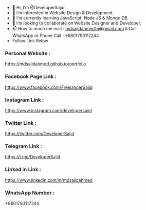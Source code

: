 - 👋 Hi, I’m @DeveloperSajid
- 👀 I’m interested in Website Design & Development.
- 🌱 I’m currently learning JavaScript, Node JS & Mongo DB.
- 💞️ I’m looking to collaborate on Website Designer and Developer.
- 📫 How to reach me mail : mdsajidahmed15@gmail.com & Call WhatsApp or Phone Call : +8801793117244
- Follow Link Below
### Personal Website :
https://mdsajidahmed.github.io/portfolio
### Facebook Page Link :
https://www.facebook.com/FreelancerSajid
### Instagram Link :
https://www.instagram.com/developersajid
### Twitter Link :
https://twitter.com/DeveloperSajid
### Telegram Link :
https://t.me/DeveloperSajid
### Linked in Link :
https://www.linkedin.com/in/mdsajidahmed
### WhatsApp Number :
+8801793117244
<!---
DeveloperSajid/DeveloperSajid is a ✨ special ✨ repository because its `README.md` (this file) appears on your GitHub profile.
You can click the Preview link to take a look at your changes.
--->
